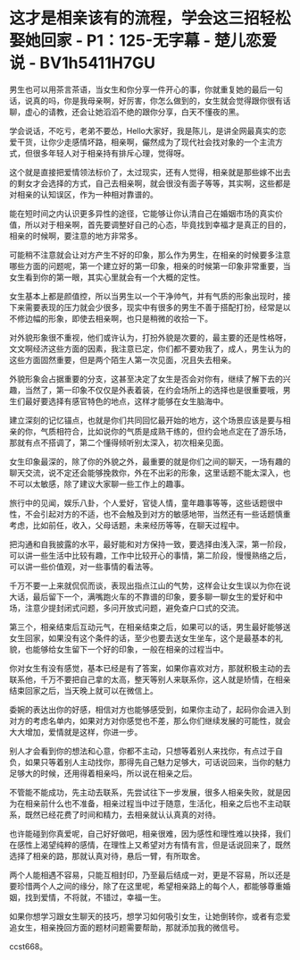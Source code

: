# 这才是相亲该有的流程，学会这三招轻松娶她回家 - P1：125-无字幕 - 楚儿恋爱说 - BV1h5411H7GU

男生也可以用茶言茶语，当女生和你分享一件开心的事，你就重复她的最后一句话，说真的吗，你是我母亲啊，好厉害，你怎么做到的，女生就会觉得跟你很有话聊，虚心的请教，还会让她滔滔不绝的跟你分享，白天不懂夜的黑。

学会说话，不吃亏，老弟不要怂，Hello大家好，我是陈儿，是讲全网最真实的恋爱干货，让你少走感情坏路，相亲啊，儼然成为了现代社会找对象的一个主流方式，但很多年轻人对于相亲持有排斥心理，觉得呀。

这个就是直接把爱情领法标价了，太过现实，还有人觉得，相亲就是那些嫁不出去的剩女才会选择的方式，自己去相亲啊，就会很没有面子等等，其实啊，这些都是对相亲的认知误区，作为一种相对靠谱的。

能在短时间之内认识更多异性的途径，它能够让你认清自己在婚姻市场的真实价值，所以对于相亲啊，首先要调整好自己的心态，毕竟找到幸福才是真正的目的，相亲的时候啊，要注意的地方非常多。

可能稍不注意就会让对方产生不好的印象，那么作为男生，在相亲的时候要多注意哪些方面的问题呢，第一个建立好的第一印象，相亲的时候第一印象非常重要，当女生看到你的第一眼，其实心里就会有一个大概的定性。

女生基本上都是颜值控，所以当男生以一个干净帅气，并有气质的形象出现时，接下来需要表现的压力就会少很多，现实中有很多的男生不善于搭配打扮，经常是以不修边幅的形象，即使去相亲啊，也只是稍微的收拾一下。

对外貌形象很不重视，他们或许认为，打扮外貌是次要的，最主要的还是性格呀，文文啊经济这些方面的因素，我注意已定，你们都不要劝我了，成人，男生认为的这些方面固然重要，但是两个陌生人第一次见面，况且失去相亲。

外貌形象会占据重要的分支，这甚至决定了女生是否会对你有，继续了解下去的兴趣，当然了，第一印象不仅仅是外表着装，在约会场所上的选择也是很重要哦，男生们最好要选择有感官特色的地点，这样才能够在女生脑海中。

建立深刻的记忆锚点，也就是你们共同回忆最开始的地方，这个场景应该是要与相亲的你，气质相符合，比如说你的气质是成熟干练的，但约会地点定在了游乐场，那就有点不搭调了，第二个懂得倾听别太深入，初次相亲见面。

女生印象最深的，除了你的外貌之外，最重要的就是你们之间的聊天，一场有趣的聊天交流，说不定还会能够挽救你，外在不出彩的形象，这里话题不能太深入，也不可以太敏感，除了建议大家聊一些工作上的趣事。

旅行中的见闻，娱乐八卦，个人爱好，官徒人情，童年趣事等等，这些话题很中性，不会引起对方的不适，也不会触及到对方的敏感地带，当然还有一些话题慎重考虑，比如前任，收入，父母话题，未来经历等等，在聊天过程中。

把沟通和自我披露的水平，最好能和对方保持一致，要选择由浅入深，第一阶段，可以讲一些生活中比较有趣，工作中比较开心的事情，第二阶段，慢慢熟络之后，可以讲一些价值观，对一些事情的看法等。

千万不要一上来就侃侃而谈，表现出指点江山的气势，这样会让女生误以为你在说大话，最后留下一个，满嘴跑火车的不靠谱的印象，要多聊一聊女生的爱好和中场，注意少提封闭式问题，多问开放式问题，避免查户口式的交流。

第三个，相亲结束后互动元气，在相亲结束之后，如果可以的话，男生最好能够送女生回家，如果没有这个条件的话，至少也要去送女生坐车，这个是最基本的礼貌，也能够给女生留下一个好的印象，一般在相亲的过程当中。

你对女生有没有感觉，基本已经是有了答案，如果你喜欢对方，那就积极主动的去联系他，千万不要把自己拿的太高，整天等别人来联系你，这人就是矫情，在相亲结束回家之后，当天晚上就可以在微信上。

委婉的表达出你的好感，相信对方也能够感受到，如果你主动了，起码你会进入到对方的考虑名单内，如果对方对你感觉也不差，那么你们继续发展的可能性，就会大大增加，爱情就是这样，你进一步。

别人才会看到你的想法和心意，你都不主动，只想等着别人来找你，有点过于自负，如果只等着别人主动找你，那得先自己魅力足够大，可话说回来，当你的魅力足够大的时候，还用得着相亲吗，所以说在相亲之后。

不管能不能成功，先主动去联系，先尝试往下一步发展，很多人相亲失败，就是因为在相亲前什么也不准备，相亲过程当中过于随意，生活化，相亲之后也不主动联系，既然已经花费了时间和精力，去相亲就认认真真的对待。

也许能碰到你真爱呢，自己好好做吧，相亲很难，因为感性和理性难以抉择，我们在感性上渴望纯粹的感情，在理性上又希望对方有情有言，但是话说回来了，既然选择了相亲的路，那就认真对待，悬后一臂，有所取舍。

两个人能相遇不容易，只能互相封印，乃至最后结成一对，更是不容易，所以还是要珍惜两个人之间的缘分，除了在这里呢，希望相亲路上的每个人，都能够尊重婚姻，找到爱情，不将就，不错过，幸福一生。

如果你想学习跟女生聊天的技巧，想学习如何吸引女生，让她倒转你，或者有恋爱追女生，相亲挽回方面的题材问题需要帮助，那就添加我的微信号。

ccst668。